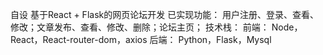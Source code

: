 自设 基于React + Flask的网页论坛开发
已实现功能：
用户注册、登录、查看、修改；文章发布、查看、修改、删除；论坛主页；
技术栈：
前端：
Node，React，React-router-dom，axios
后端：
 Python，Flask，Mysql
